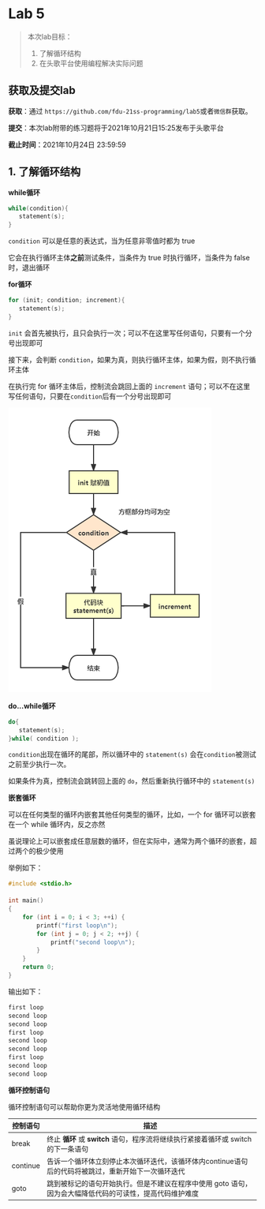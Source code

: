 # Lab 5

> 本次lab目标：
>
> 1. 了解循环结构
> 2. 在头歌平台使用编程解决实际问题



## 获取及提交lab

**获取**：通过 `https://github.com/fdu-21ss-programming/lab5`或者`微信群`获取。

**提交**：本次lab附带的练习题将于2021年10月21日15:25发布于头歌平台

**截止时间**：2021年10月24日 23:59:59



## 1. 了解循环结构

**while循环**

```c
while(condition){
   statement(s);
}
```

`condition` 可以是任意的表达式，当为任意非零值时都为 true

它会在执行循环主体**之前**测试条件，当条件为 true 时执行循环，当条件为 false 时，退出循环



**for循环**

```c
for (init; condition; increment){
   statement(s);
}
```

`init` 会首先被执行，且只会执行一次；可以不在这里写任何语句，只要有一个分号出现即可

接下来，会判断 `condition`，如果为真，则执行循环主体，如果为假，则不执行循环主体

在执行完 for 循环主体后，控制流会跳回上面的 `increment` 语句；可以不在这里写任何语句，只要在`condition`后有一个分号出现即可

![for](image\for.png)



**do...while循环**

```c
do{
   statement(s);
}while( condition );
```

`condition`出现在循环的尾部，所以循环中的 `statement(s)` 会在`condition`被测试之前至少执行一次。

如果条件为真，控制流会跳转回上面的 `do`，然后重新执行循环中的 `statement(s)`



**嵌套循环**

可以在任何类型的循环内嵌套其他任何类型的循环，比如，一个 for 循环可以嵌套在一个 while 循环内，反之亦然

虽说理论上可以嵌套成任意层数的循环，但在实际中，通常为两个循环的嵌套，超过两个的极少使用

举例如下：

```c
#include <stdio.h>

int main()
{
    for (int i = 0; i < 3; ++i) {
        printf("first loop\n");
        for (int j = 0; j < 2; ++j) {
            printf("second loop\n");
        }
    }
    return 0;
}
```

输出如下：

```c
first loop
second loop
second loop
first loop
second loop
second loop
first loop
second loop
second loop
```



**循环控制语句**

循环控制语句可以帮助你更为灵活地使用循环结构

| 控制语句 | 描述                                                         |
| -------- | ------------------------------------------------------------ |
| break    | 终止 **循环** 或 **switch** 语句，程序流将继续执行紧接着循环或 switch 的下一条语句 |
| continue | 告诉一个循环体立刻停止本次循环迭代，该循环体内continue语句后的代码将被跳过，重新开始下一次循环迭代 |
| goto     | 跳到被标记的语句开始执行。但是不建议在程序中使用 goto 语句，因为会大幅降低代码的可读性，提高代码维护难度 |

